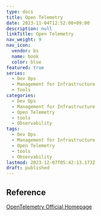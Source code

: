 ```yaml
---
type: docs
title: Open Telemetry
date: 2023-11-04T12:52:00+09:00
description: null
linkTitle: Open Telemetry
nav_weight: 9
nav_icon:
  vendor: bs
  name: book
  color: blue
featured: true
series:
  - Dev Ops
  - Management for Infrastructure
  - Tools
categories:
  - Dev Ops
  - Management for Infrastructure
  - Open Telemetry
  - tools
  - Observability
tags:
  - Dev Ops
  - Management for Infrastructure
  - Open Telemetry
  - tools
  - Observability
lastmod: 2023-12-07T05:42:13.173Z
draft: published
---
```


## Reference

[OpenTelemetry Official Homepage](https://opentelemetry.io/)
